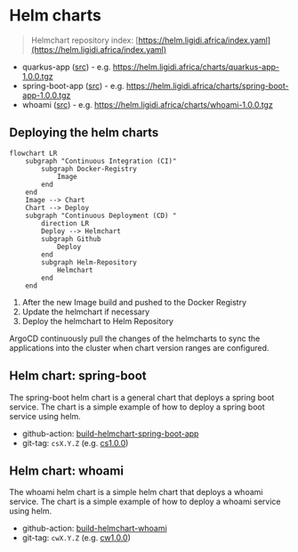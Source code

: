 # Helm charts

> Helmchart repository index: [https://helm.ligidi.africa/index.yaml](https://helm.ligidi.africa/index.yaml)

* quarkus-app ([src](./quarkus-app)) - e.g. https://helm.ligidi.africa/charts/quarkus-app-1.0.0.tgz
* spring-boot-app ([src](./spring-boot-app)) - e.g. https://helm.ligidi.africa/charts/spring-boot-app-1.0.0.tgz
* whoami ([src](./whoami)) - e.g. https://helm.ligidi.africa/charts/whoami-1.0.0.tgz

## Deploying the helm charts

```mermaid
flowchart LR
    subgraph "Continuous Integration (CI)"
        subgraph Docker-Registry
            Image
        end
    end
    Image --> Chart
    Chart --> Deploy
    subgraph "Continuous Deployment (CD) "
        direction LR
        Deploy --> Helmchart
        subgraph Github 
            Deploy
        end
        subgraph Helm-Repository
            Helmchart
        end
    end
```

1. After the new Image build and pushed to the Docker Registry
2. Update the helmchart if necessary 
3. Deploy the helmchart to Helm Repository

ArgoCD continuously pull the changes of the helmcharts 
to sync the applications into the cluster when chart 
version ranges are configured. 

## Helm chart: spring-boot

The spring-boot helm chart is a general chart that deploys a 
spring boot service. The chart is a simple example of how to deploy a spring boot service using helm.

* github-action: [build-helmchart-spring-boot-app](https://github.com/treboulit/kubernetes-environment-concept/blob/main/.github/workflows/build-helmchart-spring-boot-app.yaml)
* git-tag: `csX.Y.Z` (e.g. [cs1.0.0](https://github.com/treboulit/kubernetes-environment-concept/tree/cs1.0.0))

## Helm chart: whoami

The whoami helm chart is a simple helm chart that deploys a 
whoami service. The chart is a simple example of how to deploy a whoami service using helm.

* github-action: [build-helmchart-whoami](https://github.com/treboulit/kubernetes-environment-concept/blob/main/.github/workflows/build-helmchart-whoami.yaml)
* git-tag: `cwX.Y.Z` (e.g. [cw1.0.0](https://github.com/treboulit/kubernetes-environment-concept/tree/cw1.0.0))